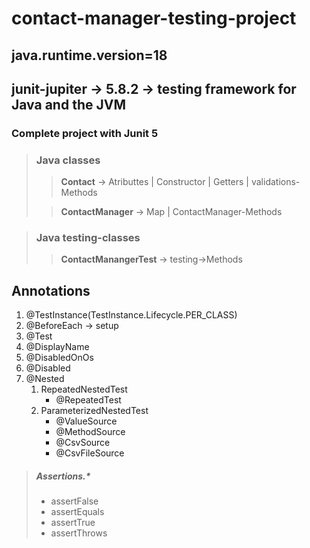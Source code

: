 # contact-manager-testing-project

## java.runtime.version=18
## junit-jupiter -> 5.8.2 -> testing framework for Java and the JVM

### Complete project with Junit 5

> ###  Java classes
>> **Contact** -> Atributtes | Constructor | Getters | validations-Methods
> 
>> **ContactManager** -> Map | ContactManager-Methods


> ### Java testing-classes
>> **ContactManangerTest** -> testing->Methods

## Annotations

  1. @TestInstance(TestInstance.Lifecycle.PER_CLASS)
  2. @BeforeEach -> setup
  3. @Test
  4. @DisplayName
  5. @DisabledOnOs
  6. @Disabled
  7. @Nested
      1. RepeatedNestedTest
          - @RepeatedTest
      2. ParameterizedNestedTest
          - @ValueSource
          - @MethodSource
          - @CsvSource
          - @CsvFileSource



> ##### Assertions.*
> 
>  - assertFalse
>  - assertEquals
>  - assertTrue
>  - assertThrows
   
   

